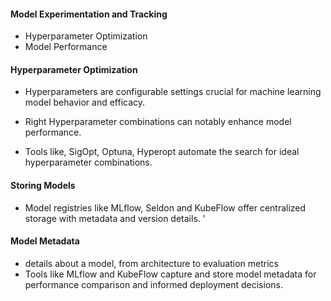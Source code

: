 #### Model Experimentation and Tracking 

- Hyperparameter Optimization 
- Model Performance 

#### Hyperparameter Optimization 
- Hyperparameters are configurable settings crucial for machine learning model behavior and efficacy. 
- Right Hyperparameter combinations can notably enhance model performance. 

- Tools like, SigOpt, Optuna, Hyperopt automate the search for ideal hyperparameter combinations. 

#### Storing Models 

- Model registries like MLflow, Seldon and KubeFlow offer centralized storage with metadata and version details. '


#### Model Metadata 

- details about a model, from architecture to evaluation metrics 
- Tools like MLflow and KubeFlow capture and store model metadata for performance comparison and informed deployment decisions. 
